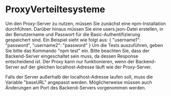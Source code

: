 # ProxyVerteiltesysteme
Um den Proxy-Server zu nutzen, müssen Sie zunächst eine npm-Installation durchführen. Darüber hinaus müssen Sie eine users.json-Datei erstellen, in der Benutzername und Passwort für die Basic-Authentifizierung gespeichert sind. Ein Beispiel sieht wie folgt aus:
{
  "username1": "password",
  "username2": "password"
}
Um die Tests auszuführen, geben Sie bitte das Kommando "npm test" ein. Bitte beachten Sie, dass der Backend-Server eingeschaltet sein muss, da dessen Response entscheidend ist. Der Proxy kann nur funktionieren, wenn der Backend-Server auf der gleichen localhost-Adresse läuft wie der Proxy-Server.

Falls der Server außerhalb der localhost-Adresse laufen soll, muss die Variable "baseURL" angepasst werden. Möglicherweise müssen auch Änderungen am Port des Backend-Servers vorgenommen werden.
